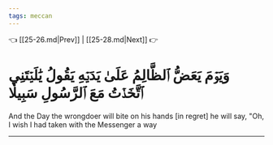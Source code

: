 ```yaml
---
tags: meccan
---
```


👈 [[25-26.md|Prev]] | [[25-28.md|Next]] 👉

# وَيَوۡمَ يَعَضُّ ٱلظَّالِمُ عَلَىٰ يَدَيۡهِ يَقُولُ يَٰلَيۡتَنِي ٱتَّخَذۡتُ مَعَ ٱلرَّسُولِ سَبِيلٗا

And the Day the wrongdoer will bite on his hands [in regret] he will say, "Oh, I wish I had taken with the Messenger a way

---

